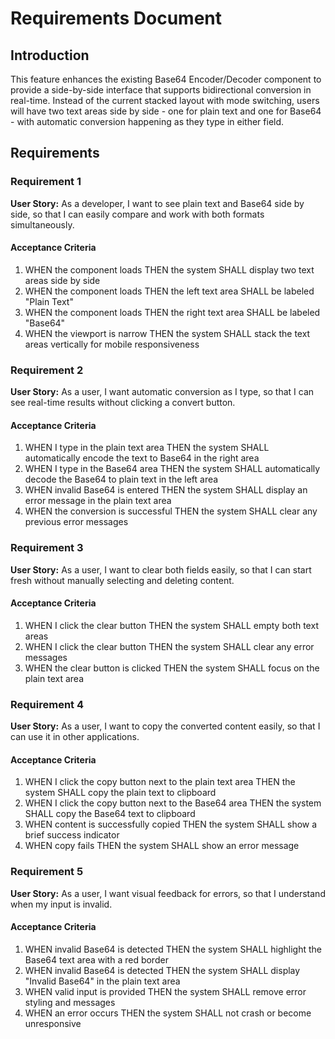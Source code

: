 # Requirements Document

## Introduction

This feature enhances the existing Base64 Encoder/Decoder component to provide a side-by-side interface that supports bidirectional conversion in real-time. Instead of the current stacked layout with mode switching, users will have two text areas side by side - one for plain text and one for Base64 - with automatic conversion happening as they type in either field.

## Requirements

### Requirement 1

**User Story:** As a developer, I want to see plain text and Base64 side by side, so that I can easily compare and work with both formats simultaneously.

#### Acceptance Criteria

1. WHEN the component loads THEN the system SHALL display two text areas side by side
2. WHEN the component loads THEN the left text area SHALL be labeled "Plain Text"
3. WHEN the component loads THEN the right text area SHALL be labeled "Base64"
4. WHEN the viewport is narrow THEN the system SHALL stack the text areas vertically for mobile responsiveness

### Requirement 2

**User Story:** As a user, I want automatic conversion as I type, so that I can see real-time results without clicking a convert button.

#### Acceptance Criteria

1. WHEN I type in the plain text area THEN the system SHALL automatically encode the text to Base64 in the right area
2. WHEN I type in the Base64 area THEN the system SHALL automatically decode the Base64 to plain text in the left area
3. WHEN invalid Base64 is entered THEN the system SHALL display an error message in the plain text area
4. WHEN the conversion is successful THEN the system SHALL clear any previous error messages

### Requirement 3

**User Story:** As a user, I want to clear both fields easily, so that I can start fresh without manually selecting and deleting content.

#### Acceptance Criteria

1. WHEN I click the clear button THEN the system SHALL empty both text areas
2. WHEN I click the clear button THEN the system SHALL clear any error messages
3. WHEN the clear button is clicked THEN the system SHALL focus on the plain text area

### Requirement 4

**User Story:** As a user, I want to copy the converted content easily, so that I can use it in other applications.

#### Acceptance Criteria

1. WHEN I click the copy button next to the plain text area THEN the system SHALL copy the plain text to clipboard
2. WHEN I click the copy button next to the Base64 area THEN the system SHALL copy the Base64 text to clipboard
3. WHEN content is successfully copied THEN the system SHALL show a brief success indicator
4. WHEN copy fails THEN the system SHALL show an error message

### Requirement 5

**User Story:** As a user, I want visual feedback for errors, so that I understand when my input is invalid.

#### Acceptance Criteria

1. WHEN invalid Base64 is detected THEN the system SHALL highlight the Base64 text area with a red border
2. WHEN invalid Base64 is detected THEN the system SHALL display "Invalid Base64" in the plain text area
3. WHEN valid input is provided THEN the system SHALL remove error styling and messages
4. WHEN an error occurs THEN the system SHALL not crash or become unresponsive